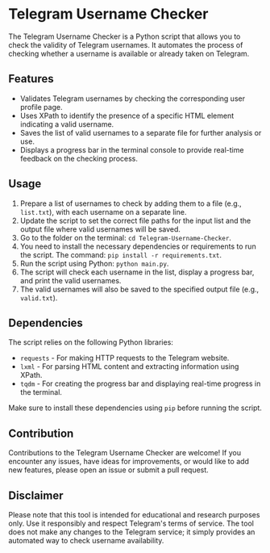 # Telegram Username Checker

The Telegram Username Checker is a Python script that allows you to check the validity of Telegram usernames. It automates the process of checking whether a username is available or already taken on Telegram.

## Features

- Validates Telegram usernames by checking the corresponding user profile page.
- Uses XPath to identify the presence of a specific HTML element indicating a valid username.
- Saves the list of valid usernames to a separate file for further analysis or use.
- Displays a progress bar in the terminal console to provide real-time feedback on the checking process.

## Usage

1. Prepare a list of usernames to check by adding them to a file (e.g., `list.txt`), with each username on a separate line.
2. Update the script to set the correct file paths for the input list and the output file where valid usernames will be saved.
3. Go to the folder on the terminal: `cd Telegram-Username-Checker`.
4. You need to install the necessary dependencies or requirements to run the script. The command:  `pip install -r requirements.txt`.
5. Run the script using Python: `python main.py`.
6. The script will check each username in the list, display a progress bar, and print the valid usernames.
7. The valid usernames will also be saved to the specified output file (e.g., `valid.txt`).

## Dependencies

The script relies on the following Python libraries:

- `requests` - For making HTTP requests to the Telegram website.
- `lxml` - For parsing HTML content and extracting information using XPath.
- `tqdm` - For creating the progress bar and displaying real-time progress in the terminal.

Make sure to install these dependencies using `pip` before running the script.

## Contribution

Contributions to the Telegram Username Checker are welcome! If you encounter any issues, have ideas for improvements, or would like to add new features, please open an issue or submit a pull request.

## Disclaimer

Please note that this tool is intended for educational and research purposes only. Use it responsibly and respect Telegram's terms of service. The tool does not make any changes to the Telegram service; it simply provides an automated way to check username availability.
